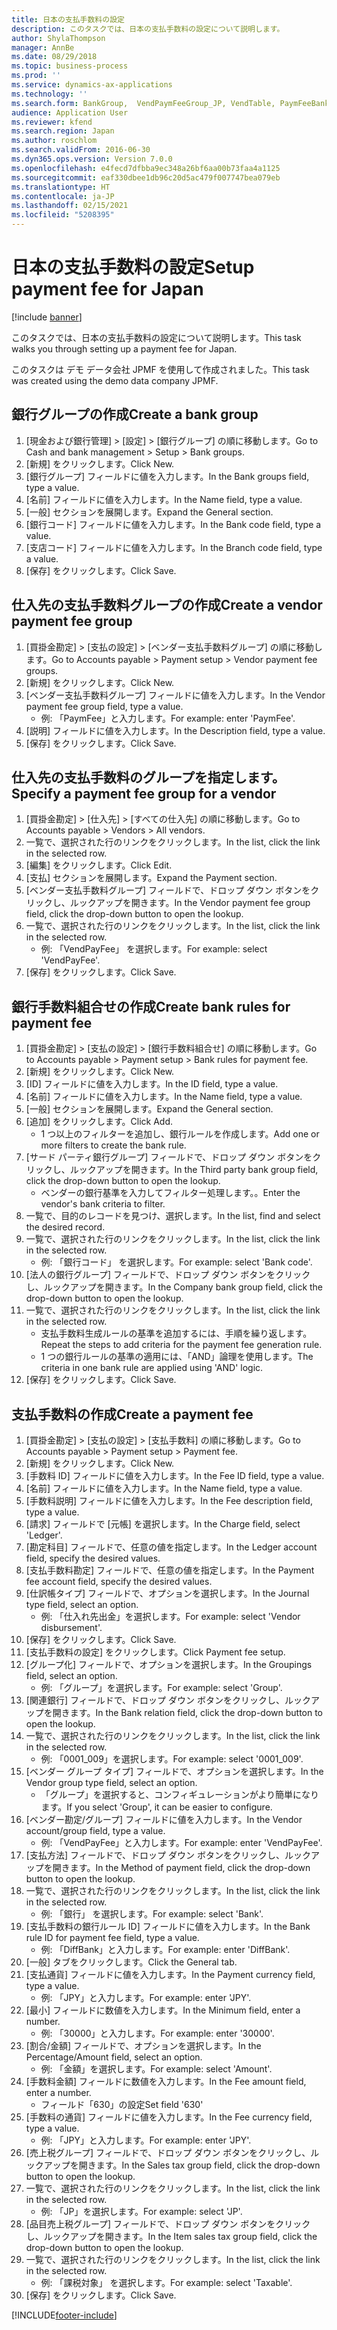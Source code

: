 ```yaml
---
title: 日本の支払手数料の設定
description: このタスクでは、日本の支払手数料の設定について説明します。
author: ShylaThompson
manager: AnnBe
ms.date: 08/29/2018
ms.topic: business-process
ms.prod: ''
ms.service: dynamics-ax-applications
ms.technology: ''
ms.search.form: BankGroup,  VendPaymFeeGroup_JP, VendTable, PaymFeeBankRule_JP, SysFieldLookUp, VendPaymFee, VendPaymModeFee, TaxGroupLookup
audience: Application User
ms.reviewer: kfend
ms.search.region: Japan
ms.author: roschlom
ms.search.validFrom: 2016-06-30
ms.dyn365.ops.version: Version 7.0.0
ms.openlocfilehash: e4fecd7dfbba9ec348a26bf6aa00b73faa4a1125
ms.sourcegitcommit: eaf330dbee1db96c20d5ac479f007747bea079eb
ms.translationtype: HT
ms.contentlocale: ja-JP
ms.lasthandoff: 02/15/2021
ms.locfileid: "5208395"
---
```

# <a name="setup-payment-fee-for-japan"></a><span data-ttu-id="28f9f-103">日本の支払手数料の設定</span><span class="sxs-lookup"><span data-stu-id="28f9f-103">Setup payment fee for Japan</span></span>

[!include [banner](../../includes/banner.md)]

<span data-ttu-id="28f9f-104">このタスクでは、日本の支払手数料の設定について説明します。</span><span class="sxs-lookup"><span data-stu-id="28f9f-104">This task walks you through setting up a payment fee for Japan.</span></span>



<span data-ttu-id="28f9f-105">このタスクは デモ データ会社 JPMF を使用して作成されました。</span><span class="sxs-lookup"><span data-stu-id="28f9f-105">This task was created using the demo data company JPMF.</span></span>


## <a name="create-a-bank-group"></a><span data-ttu-id="28f9f-106">銀行グループの作成</span><span class="sxs-lookup"><span data-stu-id="28f9f-106">Create a bank group</span></span>
1. <span data-ttu-id="28f9f-107">[現金および銀行管理] > [設定] > [銀行グループ] の順に移動します。</span><span class="sxs-lookup"><span data-stu-id="28f9f-107">Go to Cash and bank management > Setup > Bank groups.</span></span>
2. <span data-ttu-id="28f9f-108">[新規] をクリックします。</span><span class="sxs-lookup"><span data-stu-id="28f9f-108">Click New.</span></span>
3. <span data-ttu-id="28f9f-109">[銀行グループ] フィールドに値を入力します。</span><span class="sxs-lookup"><span data-stu-id="28f9f-109">In the Bank groups field, type a value.</span></span>
4. <span data-ttu-id="28f9f-110">[名前] フィールドに値を入力します。</span><span class="sxs-lookup"><span data-stu-id="28f9f-110">In the Name field, type a value.</span></span>
5. <span data-ttu-id="28f9f-111">[一般] セクションを展開します。</span><span class="sxs-lookup"><span data-stu-id="28f9f-111">Expand the General section.</span></span>
6. <span data-ttu-id="28f9f-112">[銀行コード] フィールドに値を入力します。</span><span class="sxs-lookup"><span data-stu-id="28f9f-112">In the Bank code field, type a value.</span></span>
7. <span data-ttu-id="28f9f-113">[支店コード] フィールドに値を入力します。</span><span class="sxs-lookup"><span data-stu-id="28f9f-113">In the Branch code field, type a value.</span></span>
8. <span data-ttu-id="28f9f-114">[保存] をクリックします。</span><span class="sxs-lookup"><span data-stu-id="28f9f-114">Click Save.</span></span>

## <a name="create-a-vendor-payment-fee-group"></a><span data-ttu-id="28f9f-115">仕入先の支払手数料グループの作成</span><span class="sxs-lookup"><span data-stu-id="28f9f-115">Create a vendor payment fee group</span></span>
1. <span data-ttu-id="28f9f-116">[買掛金勘定] > [支払の設定] > [ベンダー支払手数料グループ] の順に移動します。</span><span class="sxs-lookup"><span data-stu-id="28f9f-116">Go to Accounts payable > Payment setup > Vendor payment fee groups.</span></span>
2. <span data-ttu-id="28f9f-117">[新規] をクリックします。</span><span class="sxs-lookup"><span data-stu-id="28f9f-117">Click New.</span></span>
3. <span data-ttu-id="28f9f-118">[ベンダー支払手数料グループ] フィールドに値を入力します。</span><span class="sxs-lookup"><span data-stu-id="28f9f-118">In the Vendor payment fee group field, type a value.</span></span>
    * <span data-ttu-id="28f9f-119">例: 「PaymFee」と入力します。</span><span class="sxs-lookup"><span data-stu-id="28f9f-119">For example: enter 'PaymFee'.</span></span>  
4. <span data-ttu-id="28f9f-120">[説明] フィールドに値を入力します。</span><span class="sxs-lookup"><span data-stu-id="28f9f-120">In the Description field, type a value.</span></span>
5. <span data-ttu-id="28f9f-121">[保存] をクリックします。</span><span class="sxs-lookup"><span data-stu-id="28f9f-121">Click Save.</span></span>

## <a name="specify-a-payment-fee-group-for-a-vendor"></a><span data-ttu-id="28f9f-122">仕入先の支払手数料のグループを指定します。</span><span class="sxs-lookup"><span data-stu-id="28f9f-122">Specify a payment fee group for a vendor</span></span>
1. <span data-ttu-id="28f9f-123">[買掛金勘定] > [仕入先] > [すべての仕入先] の順に移動します。</span><span class="sxs-lookup"><span data-stu-id="28f9f-123">Go to Accounts payable > Vendors > All vendors.</span></span>
2. <span data-ttu-id="28f9f-124">一覧で、選択された行のリンクをクリックします。</span><span class="sxs-lookup"><span data-stu-id="28f9f-124">In the list, click the link in the selected row.</span></span>
3. <span data-ttu-id="28f9f-125">[編集] をクリックします。</span><span class="sxs-lookup"><span data-stu-id="28f9f-125">Click Edit.</span></span>
4. <span data-ttu-id="28f9f-126">[支払] セクションを展開します。</span><span class="sxs-lookup"><span data-stu-id="28f9f-126">Expand the Payment section.</span></span>
5. <span data-ttu-id="28f9f-127">[ベンダー支払手数料グループ] フィールドで、ドロップ ダウン ボタンをクリックし、ルックアップを開きます。</span><span class="sxs-lookup"><span data-stu-id="28f9f-127">In the Vendor payment fee group field, click the drop-down button to open the lookup.</span></span>
6. <span data-ttu-id="28f9f-128">一覧で、選択された行のリンクをクリックします。</span><span class="sxs-lookup"><span data-stu-id="28f9f-128">In the list, click the link in the selected row.</span></span>
    * <span data-ttu-id="28f9f-129">例: 「VendPayFee」 を選択します。</span><span class="sxs-lookup"><span data-stu-id="28f9f-129">For example: select 'VendPayFee'.</span></span>  
7. <span data-ttu-id="28f9f-130">[保存] をクリックします。</span><span class="sxs-lookup"><span data-stu-id="28f9f-130">Click Save.</span></span>

## <a name="create-bank-rules-for-payment-fee"></a><span data-ttu-id="28f9f-131">銀行手数料組合せの作成</span><span class="sxs-lookup"><span data-stu-id="28f9f-131">Create bank rules for payment fee</span></span>
1. <span data-ttu-id="28f9f-132">[買掛金勘定] > [支払の設定] > [銀行手数料組合せ] の順に移動します。</span><span class="sxs-lookup"><span data-stu-id="28f9f-132">Go to Accounts payable > Payment setup > Bank rules for payment fee.</span></span>
2. <span data-ttu-id="28f9f-133">[新規] をクリックします。</span><span class="sxs-lookup"><span data-stu-id="28f9f-133">Click New.</span></span>
3. <span data-ttu-id="28f9f-134">[ID] フィールドに値を入力します。</span><span class="sxs-lookup"><span data-stu-id="28f9f-134">In the ID field, type a value.</span></span>
4. <span data-ttu-id="28f9f-135">[名前] フィールドに値を入力します。</span><span class="sxs-lookup"><span data-stu-id="28f9f-135">In the Name field, type a value.</span></span>
5. <span data-ttu-id="28f9f-136">[一般] セクションを展開します。</span><span class="sxs-lookup"><span data-stu-id="28f9f-136">Expand the General section.</span></span>
6. <span data-ttu-id="28f9f-137">[追加] をクリックします。</span><span class="sxs-lookup"><span data-stu-id="28f9f-137">Click Add.</span></span>
    * <span data-ttu-id="28f9f-138">1 つ以上のフィルターを追加し、銀行ルールを作成します。</span><span class="sxs-lookup"><span data-stu-id="28f9f-138">Add one or more filters to create the bank rule.</span></span>  
7. <span data-ttu-id="28f9f-139">[サード パーティ銀行グループ] フィールドで、ドロップ ダウン ボタンをクリックし、ルックアップを開きます。</span><span class="sxs-lookup"><span data-stu-id="28f9f-139">In the Third party bank group field, click the drop-down button to open the lookup.</span></span>
    * <span data-ttu-id="28f9f-140">ベンダーの銀行基準を入力してフィルター処理します。。</span><span class="sxs-lookup"><span data-stu-id="28f9f-140">Enter the vendor's bank criteria to filter.</span></span>  
8. <span data-ttu-id="28f9f-141">一覧で、目的のレコードを見つけ、選択します。</span><span class="sxs-lookup"><span data-stu-id="28f9f-141">In the list, find and select the desired record.</span></span>
9. <span data-ttu-id="28f9f-142">一覧で、選択された行のリンクをクリックします。</span><span class="sxs-lookup"><span data-stu-id="28f9f-142">In the list, click the link in the selected row.</span></span>
    * <span data-ttu-id="28f9f-143">例: 「銀行コード」 を選択します。</span><span class="sxs-lookup"><span data-stu-id="28f9f-143">For example: select 'Bank code'.</span></span>  
10. <span data-ttu-id="28f9f-144">[法人の銀行グループ] フィールドで、ドロップ ダウン ボタンをクリックし、ルックアップを開きます。</span><span class="sxs-lookup"><span data-stu-id="28f9f-144">In the Company bank group field, click the drop-down button to open the lookup.</span></span>
11. <span data-ttu-id="28f9f-145">一覧で、選択された行のリンクをクリックします。</span><span class="sxs-lookup"><span data-stu-id="28f9f-145">In the list, click the link in the selected row.</span></span>
    * <span data-ttu-id="28f9f-146">支払手数料生成ルールの基準を追加するには、手順を繰り返します。</span><span class="sxs-lookup"><span data-stu-id="28f9f-146">Repeat the steps to add criteria for the payment fee generation rule.</span></span>  
    * <span data-ttu-id="28f9f-147">1 つの銀行ルールの基準の適用には、「AND」論理を使用します。</span><span class="sxs-lookup"><span data-stu-id="28f9f-147">The criteria in one bank rule are applied using 'AND' logic.</span></span>  
12. <span data-ttu-id="28f9f-148">[保存] をクリックします。</span><span class="sxs-lookup"><span data-stu-id="28f9f-148">Click Save.</span></span>

## <a name="create-a-payment-fee"></a><span data-ttu-id="28f9f-149">支払手数料の作成</span><span class="sxs-lookup"><span data-stu-id="28f9f-149">Create a payment fee</span></span>
1. <span data-ttu-id="28f9f-150">[買掛金勘定] > [支払の設定] > [支払手数料] の順に移動します。</span><span class="sxs-lookup"><span data-stu-id="28f9f-150">Go to Accounts payable > Payment setup > Payment fee.</span></span>
2. <span data-ttu-id="28f9f-151">[新規] をクリックします。</span><span class="sxs-lookup"><span data-stu-id="28f9f-151">Click New.</span></span>
3. <span data-ttu-id="28f9f-152">[手数料 ID] フィールドに値を入力します。</span><span class="sxs-lookup"><span data-stu-id="28f9f-152">In the Fee ID field, type a value.</span></span>
4. <span data-ttu-id="28f9f-153">[名前] フィールドに値を入力します。</span><span class="sxs-lookup"><span data-stu-id="28f9f-153">In the Name field, type a value.</span></span>
5. <span data-ttu-id="28f9f-154">[手数料説明] フィールドに値を入力します。</span><span class="sxs-lookup"><span data-stu-id="28f9f-154">In the Fee description field, type a value.</span></span>
6. <span data-ttu-id="28f9f-155">[請求] フィールドで [元帳] を選択します。</span><span class="sxs-lookup"><span data-stu-id="28f9f-155">In the Charge field, select 'Ledger'.</span></span>
7. <span data-ttu-id="28f9f-156">[勘定科目] フィールドで、任意の値を指定します。</span><span class="sxs-lookup"><span data-stu-id="28f9f-156">In the Ledger account field, specify the desired values.</span></span>
8. <span data-ttu-id="28f9f-157">[支払手数料勘定] フィールドで、任意の値を指定します。</span><span class="sxs-lookup"><span data-stu-id="28f9f-157">In the Payment fee account field, specify the desired values.</span></span>
9. <span data-ttu-id="28f9f-158">[仕訳帳タイプ] フィールドで、オプションを選択します。</span><span class="sxs-lookup"><span data-stu-id="28f9f-158">In the Journal type field, select an option.</span></span>
    * <span data-ttu-id="28f9f-159">例: 「仕入れ先出金」を選択します。</span><span class="sxs-lookup"><span data-stu-id="28f9f-159">For example: select 'Vendor disbursement'.</span></span>  
10. <span data-ttu-id="28f9f-160">[保存] をクリックします。</span><span class="sxs-lookup"><span data-stu-id="28f9f-160">Click Save.</span></span>
11. <span data-ttu-id="28f9f-161">[支払手数料の設定] をクリックします。</span><span class="sxs-lookup"><span data-stu-id="28f9f-161">Click Payment fee setup.</span></span>
12. <span data-ttu-id="28f9f-162">[グループ化] フィールドで、オプションを選択します。</span><span class="sxs-lookup"><span data-stu-id="28f9f-162">In the Groupings field, select an option.</span></span>
    * <span data-ttu-id="28f9f-163">例: 「グループ」を選択します。</span><span class="sxs-lookup"><span data-stu-id="28f9f-163">For example: select 'Group'.</span></span>  
13. <span data-ttu-id="28f9f-164">[関連銀行] フィールドで、ドロップ ダウン ボタンをクリックし、ルックアップを開きます。</span><span class="sxs-lookup"><span data-stu-id="28f9f-164">In the Bank relation field, click the drop-down button to open the lookup.</span></span>
14. <span data-ttu-id="28f9f-165">一覧で、選択された行のリンクをクリックします。</span><span class="sxs-lookup"><span data-stu-id="28f9f-165">In the list, click the link in the selected row.</span></span>
    * <span data-ttu-id="28f9f-166">例: 「0001_009」を選択します。</span><span class="sxs-lookup"><span data-stu-id="28f9f-166">For example: select '0001_009'.</span></span>  
15. <span data-ttu-id="28f9f-167">[ベンダー グループ タイプ] フィールドで、オプションを選択します。</span><span class="sxs-lookup"><span data-stu-id="28f9f-167">In the Vendor group type field, select an option.</span></span>
    * <span data-ttu-id="28f9f-168">「グループ」を選択すると、コンフィギュレーションがより簡単になります。</span><span class="sxs-lookup"><span data-stu-id="28f9f-168">If you select 'Group', it can be easier to configure.</span></span>  
16. <span data-ttu-id="28f9f-169">[ベンダー勘定/グループ] フィールドに値を入力します。</span><span class="sxs-lookup"><span data-stu-id="28f9f-169">In the Vendor account/group field, type a value.</span></span>
    * <span data-ttu-id="28f9f-170">例: 「VendPayFee」と入力します。</span><span class="sxs-lookup"><span data-stu-id="28f9f-170">For example: enter 'VendPayFee'.</span></span>  
17. <span data-ttu-id="28f9f-171">[支払方法] フィールドで、ドロップ ダウン ボタンをクリックし、ルックアップを開きます。</span><span class="sxs-lookup"><span data-stu-id="28f9f-171">In the Method of payment field, click the drop-down button to open the lookup.</span></span>
18. <span data-ttu-id="28f9f-172">一覧で、選択された行のリンクをクリックします。</span><span class="sxs-lookup"><span data-stu-id="28f9f-172">In the list, click the link in the selected row.</span></span>
    * <span data-ttu-id="28f9f-173">例: 「銀行」 を選択します。</span><span class="sxs-lookup"><span data-stu-id="28f9f-173">For example: select 'Bank'.</span></span>  
19. <span data-ttu-id="28f9f-174">[支払手数料の銀行ルール ID] フィールドに値を入力します。</span><span class="sxs-lookup"><span data-stu-id="28f9f-174">In the Bank rule ID for payment fee field, type a value.</span></span>
    * <span data-ttu-id="28f9f-175">例: 「DiffBank」と入力します。</span><span class="sxs-lookup"><span data-stu-id="28f9f-175">For example: enter 'DiffBank'.</span></span>  
20. <span data-ttu-id="28f9f-176">[一般] タブをクリックします。</span><span class="sxs-lookup"><span data-stu-id="28f9f-176">Click the General tab.</span></span>
21. <span data-ttu-id="28f9f-177">[支払通貨] フィールドに値を入力します。</span><span class="sxs-lookup"><span data-stu-id="28f9f-177">In the Payment currency field, type a value.</span></span>
    * <span data-ttu-id="28f9f-178">例: 「JPY」と入力します。</span><span class="sxs-lookup"><span data-stu-id="28f9f-178">For example: enter 'JPY'.</span></span>  
22. <span data-ttu-id="28f9f-179">[最小] フィールドに数値を入力します。</span><span class="sxs-lookup"><span data-stu-id="28f9f-179">In the Minimum field, enter a number.</span></span>
    * <span data-ttu-id="28f9f-180">例: 「30000」と入力します。</span><span class="sxs-lookup"><span data-stu-id="28f9f-180">For example: enter '30000'.</span></span>  
23. <span data-ttu-id="28f9f-181">[割合/金額] フィールドで、オプションを選択します。</span><span class="sxs-lookup"><span data-stu-id="28f9f-181">In the Percentage/Amount field, select an option.</span></span>
    * <span data-ttu-id="28f9f-182">例: 「金額」を選択します。</span><span class="sxs-lookup"><span data-stu-id="28f9f-182">For example: select 'Amount'.</span></span>  
24. <span data-ttu-id="28f9f-183">[手数料金額] フィールドに数値を入力します。</span><span class="sxs-lookup"><span data-stu-id="28f9f-183">In the Fee amount field, enter a number.</span></span>
    * <span data-ttu-id="28f9f-184">フィールド「630」の設定</span><span class="sxs-lookup"><span data-stu-id="28f9f-184">Set field '630'</span></span>  
25. <span data-ttu-id="28f9f-185">[手数料の通貨] フィールドに値を入力します。</span><span class="sxs-lookup"><span data-stu-id="28f9f-185">In the Fee currency field, type a value.</span></span>
    * <span data-ttu-id="28f9f-186">例: 「JPY」と入力します。</span><span class="sxs-lookup"><span data-stu-id="28f9f-186">For example: enter 'JPY'.</span></span>  
26. <span data-ttu-id="28f9f-187">[売上税グループ] フィールドで、ドロップ ダウン ボタンをクリックし、ルックアップを開きます。</span><span class="sxs-lookup"><span data-stu-id="28f9f-187">In the Sales tax group field, click the drop-down button to open the lookup.</span></span>
27. <span data-ttu-id="28f9f-188">一覧で、選択された行のリンクをクリックします。</span><span class="sxs-lookup"><span data-stu-id="28f9f-188">In the list, click the link in the selected row.</span></span>
    * <span data-ttu-id="28f9f-189">例: 「JP」を選択します。</span><span class="sxs-lookup"><span data-stu-id="28f9f-189">For example: select 'JP'.</span></span>  
28. <span data-ttu-id="28f9f-190">[品目売上税グループ] フィールドで、ドロップ ダウン ボタンをクリックし、ルックアップを開きます。</span><span class="sxs-lookup"><span data-stu-id="28f9f-190">In the Item sales tax group field, click the drop-down button to open the lookup.</span></span>
29. <span data-ttu-id="28f9f-191">一覧で、選択された行のリンクをクリックします。</span><span class="sxs-lookup"><span data-stu-id="28f9f-191">In the list, click the link in the selected row.</span></span>
    * <span data-ttu-id="28f9f-192">例: 「課税対象」 を選択します。</span><span class="sxs-lookup"><span data-stu-id="28f9f-192">For example: select 'Taxable'.</span></span>  
30. <span data-ttu-id="28f9f-193">[保存] をクリックします。</span><span class="sxs-lookup"><span data-stu-id="28f9f-193">Click Save.</span></span>



[!INCLUDE[footer-include](../../../includes/footer-banner.md)]